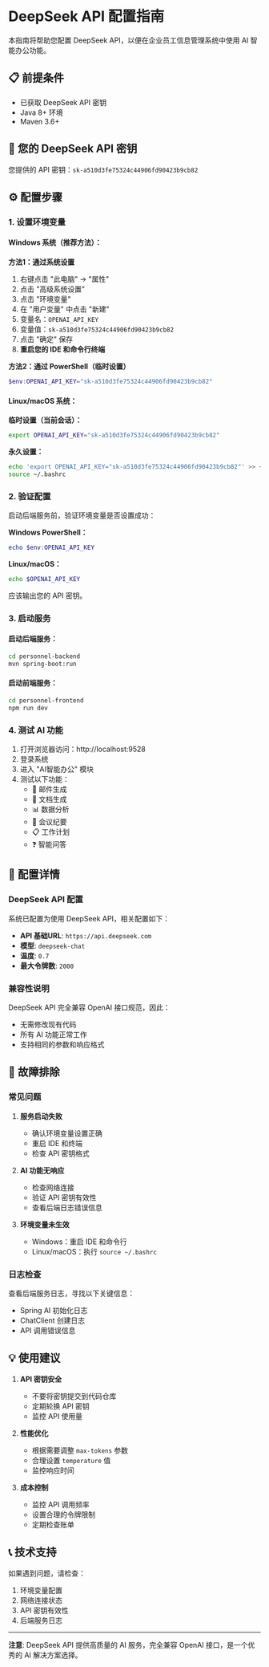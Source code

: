 # DeepSeek API 配置指南

本指南将帮助您配置 DeepSeek API，以便在企业员工信息管理系统中使用 AI 智能办公功能。

## 📋 前提条件

- 已获取 DeepSeek API 密钥
- Java 8+ 环境
- Maven 3.6+

## 🔑 您的 DeepSeek API 密钥

您提供的 API 密钥：`sk-a510d3fe75324c44906fd90423b9cb82`

## ⚙️ 配置步骤

### 1. 设置环境变量

#### Windows 系统（推荐方法）：

**方法1：通过系统设置**
1. 右键点击 "此电脑" → "属性"
2. 点击 "高级系统设置"
3. 点击 "环境变量"
4. 在 "用户变量" 中点击 "新建"
5. 变量名：`OPENAI_API_KEY`
6. 变量值：`sk-a510d3fe75324c44906fd90423b9cb82`
7. 点击 "确定" 保存
8. **重启您的 IDE 和命令行终端**

**方法2：通过 PowerShell（临时设置）**
```powershell
$env:OPENAI_API_KEY="sk-a510d3fe75324c44906fd90423b9cb82"
```

#### Linux/macOS 系统：

**临时设置（当前会话）：**
```bash
export OPENAI_API_KEY="sk-a510d3fe75324c44906fd90423b9cb82"
```

**永久设置：**
```bash
echo 'export OPENAI_API_KEY="sk-a510d3fe75324c44906fd90423b9cb82"' >> ~/.bashrc
source ~/.bashrc
```

### 2. 验证配置

启动后端服务前，验证环境变量是否设置成功：

**Windows PowerShell：**
```powershell
echo $env:OPENAI_API_KEY
```

**Linux/macOS：**
```bash
echo $OPENAI_API_KEY
```

应该输出您的 API 密钥。

### 3. 启动服务

#### 启动后端服务：
```bash
cd personnel-backend
mvn spring-boot:run
```

#### 启动前端服务：
```bash
cd personnel-frontend
npm run dev
```

### 4. 测试 AI 功能

1. 打开浏览器访问：http://localhost:9528
2. 登录系统
3. 进入 "AI智能办公" 模块
4. 测试以下功能：
   - 📧 邮件生成
   - 📄 文档生成
   - 📊 数据分析
   - 📝 会议纪要
   - 📋 工作计划
   - ❓ 智能问答

## 🔧 配置详情

### DeepSeek API 配置

系统已配置为使用 DeepSeek API，相关配置如下：

- **API 基础URL**: `https://api.deepseek.com`
- **模型**: `deepseek-chat`
- **温度**: `0.7`
- **最大令牌数**: `2000`

### 兼容性说明

DeepSeek API 完全兼容 OpenAI 接口规范，因此：
- 无需修改现有代码
- 所有 AI 功能正常工作
- 支持相同的参数和响应格式

## 🚨 故障排除

### 常见问题

1. **服务启动失败**
   - 确认环境变量设置正确
   - 重启 IDE 和终端
   - 检查 API 密钥格式

2. **AI 功能无响应**
   - 检查网络连接
   - 验证 API 密钥有效性
   - 查看后端日志错误信息

3. **环境变量未生效**
   - Windows：重启 IDE 和命令行
   - Linux/macOS：执行 `source ~/.bashrc`

### 日志检查

查看后端服务日志，寻找以下关键信息：
- Spring AI 初始化日志
- ChatClient 创建日志
- API 调用错误信息

## 💡 使用建议

1. **API 密钥安全**
   - 不要将密钥提交到代码仓库
   - 定期轮换 API 密钥
   - 监控 API 使用量

2. **性能优化**
   - 根据需要调整 `max-tokens` 参数
   - 合理设置 `temperature` 值
   - 监控响应时间

3. **成本控制**
   - 监控 API 调用频率
   - 设置合理的令牌限制
   - 定期检查账单

## 📞 技术支持

如果遇到问题，请检查：
1. 环境变量配置
2. 网络连接状态
3. API 密钥有效性
4. 后端服务日志

---

**注意**: DeepSeek API 提供高质量的 AI 服务，完全兼容 OpenAI 接口，是一个优秀的 AI 解决方案选择。